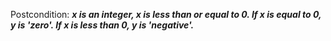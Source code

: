 Postcondition: ***x is an integer, x is less than or equal to 0. If x is equal to 0, y is 'zero'. If x is less than 0, y is 'negative'.***